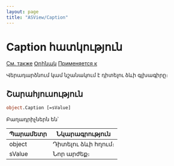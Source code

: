 ```yaml
---
layout: page
title: "ASView/Caption"
---
```



# Caption հատկություն

[См. также](../Asview.md) [Օրինակ](../../Examples/E_AsView.html) [Применяется к](../Asview.md)

Վերադարձնում կամ նշանակում է դիտելու ձևի գլխագիրը։

## Շարահյուսություն

``` vb
object.Caption [=sValue] 
```
Բաղադրիչներն են՝


| Պարամետր | Նկարագրություն |
|--|--|
| object | Դիտելու ձևի հղում։ |
| sValue | Նոր արժեք։ |

